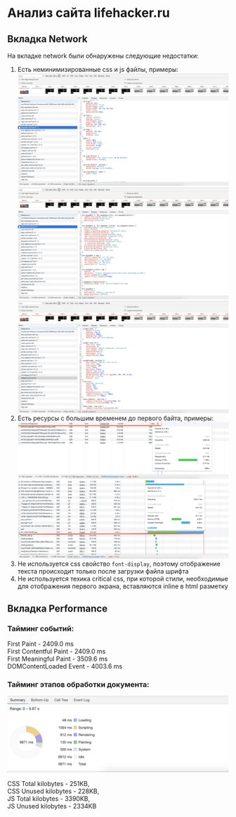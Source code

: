 # Анализ сайта lifehacker.ru

## Вкладка Network

На вкладке network были обнаружены следующие недостатки:
1. Есть неминимизированные сss и js файлы, примеры:
![Unminimized css](https://raw.githubusercontent.com/shishkinilya/shri2019-hw-4/master/images/network/bbspoiler_css.png)
![Unminimized css](https://raw.githubusercontent.com/shishkinilya/shri2019-hw-4/master/images/network/style_css.png)
![Unminimized css](https://raw.githubusercontent.com/shishkinilya/shri2019-hw-4/master/images/network/widget_css.png)
2. Есть ресурсы с большим временем до первого байта, примеры:
![Long TTFB](https://raw.githubusercontent.com/shishkinilya/shri2019-hw-4/master/images/network/icomoon_ttfb.png)
![Long TTFB](https://raw.githubusercontent.com/shishkinilya/shri2019-hw-4/master/images/network/image_ttfb.png)
3. Не используется css свойство `font-display`, поэтому отображение текста происходит только после загрузки файла шрифта
4. Не используется техика critical css, при которой стили, необходимые для отображения первого экрана, вставляются inline в html разметку

## Вкладка Performance

### Тайминг событий:
First Paint - 2409.0 ms  
First Contentful Paint - 2409.0 ms  
First Meaningful Paint - 3509.6 ms  
DOMContentLoaded Event - 4003.6 ms  

### Тайминг этапов обработки документа:
![Summary](https://raw.githubusercontent.com/shishkinilya/shri2019-hw-4/master/images/performance/summary.png)

CSS Total kilobytes - 251KB,  
CSS Unused kilobytes - 228KB,  
JS Total kilobytes - 3390KB,  
JS Unused kilobytes - 2334KB